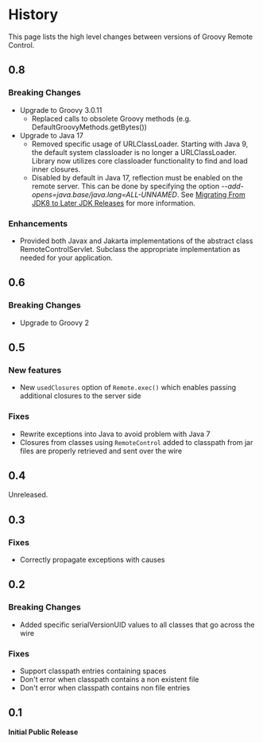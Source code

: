 # History

This page lists the high level changes between versions of Groovy Remote Control.

## 0.8

### Breaking Changes

* Upgrade to Groovy 3.0.11
  + Replaced calls to obsolete Groovy methods (e.g. DefaultGroovyMethods.getBytes())
* Upgrade to Java 17
  + Removed specific usage of URLClassLoader.  Starting with Java 9, the default system classloader is no longer a URLClassLoader.  Library now utilizes core classloader functionality to find and load inner closures.
  + Disabled by default in Java 17, reflection must be enabled on the remote server.  This can be done by specifying the option *--add-opens=java.base/java.lang=ALL-UNNAMED*.  See [Migrating From JDK8 to Later JDK Releases](https://docs.oracle.com/en/java/javase/16/migrate/migrating-jdk-8-later-jdk-releases.html#GUID-7744EF96-5899-4FB2-B34E-86D49B2E89B6) for more information.

### Enhancements

* Provided both Javax and Jakarta implementations of the abstract class RemoteControlServlet.  Subclass the appropriate implementation as needed for your application.

## 0.6

### Breaking Changes

* Upgrade to Groovy 2

## 0.5

### New features

* New `usedClosures` option of `Remote.exec()` which enables passing additional closures to the server side

### Fixes

* Rewrite exceptions into Java to avoid problem with Java 7
* Closures from classes using `RemoteControl` added to classpath from jar files are properly retrieved and sent over the wire

## 0.4

Unreleased.

## 0.3

### Fixes 

* Correctly propagate exceptions with causes

## 0.2

### Breaking Changes

* Added specific serialVersionUID values to all classes that go across the wire

### Fixes 

* Support classpath entries containing spaces
* Don't error when classpath contains a non existent file
* Don't error when classpath contains non file entries

## 0.1

**Initial Public Release**
